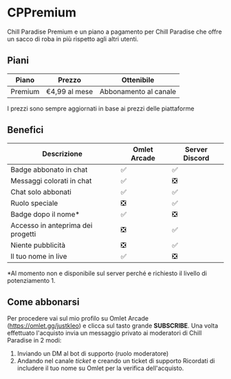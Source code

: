 # CPPremium
Chill Paradise Premium e un piano a pagamento per Chill Paradise che offre un sacco di roba in più rispetto agli altri utenti.
## Piani
|Piano|Prezzo|Ottenibile|
|-------|-------------|---------------------|
|Premium|€4,99 al mese|Abbonamento al canale|

I prezzi sono sempre aggiornati in base ai prezzi delle piattaforme
## Benefici
|Descrizione|Omlet Arcade|Server Discord|
|---------------------------------|--|--|
|Badge abbonato in chat           |✅|✅|
|Messaggi colorati in chat        |✅|❎|
|Chat solo abbonati               |✅|✅|
|Ruolo speciale                   |❎|✅|
|Badge dopo il nome*              |✅|❎|
|Accesso in anteprima dei progetti|❎|✅|
|Niente pubblicità                |❎|✅|
|Il tuo nome in live              |✅|❎|

*Al momento non e disponibile sul server perché e richiesto il livello di potenziamento 1.
## Come abbonarsi
Per procedere vai sul mio profilo su Omlet Arcade (https://omlet.gg/justkleo) e clicca sul tasto grande **SUBSCRIBE**.
Una volta effettuato l'acquisto invia un messaggio privato ai moderatori di Chill Paradise in 2 modi:
1. Inviando un DM al bot di supporto (ruolo moderatore)
2. Andando nel canale *ticket* e creando un ticket di supporto
Ricordati di includere il tuo nome su Omlet per la verifica dell'acquisto.
